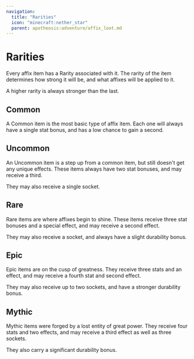 ```yaml
---
navigation:
  title: "Rarities"
  icon: "minecraft:nether_star"
  parent: apotheosis:adventure/affix_loot.md
---
```


# Rarities

Every affix item has a <Color id="blue">Rarity</Color> associated with it. The rarity of the item determines how strong it will be, and what affixes will be applied to it.

A higher rarity is always stronger than the last.

## Common

A <Color id="common">Common</Color> item is the most basic type of affix item.  Each one will always have a single stat bonus, and has a low chance to gain a second.

## Uncommon

An <Color id="uncommon">Uncommon</Color> item is a step up from a common item, but still doesn't get any unique effects. These items always have two stat bonuses, and may receive a third.

They may also receive a single socket.

## Rare

<Color id="rare">Rare</Color> items are where affixes begin to shine. These items receive three stat bonuses and a special effect, and may receive a second effect.

They may also receive a socket, and always have a slight durability bonus.

## Epic

<Color id="epic">Epic</Color> items are on the cusp of greatness. They receive three stats and an effect, and may receive a fourth stat and second effect.

They may also receive up to two sockets, and have a stronger durability bonus.

## Mythic

<Color id="mythic">Mythic</Color> items were forged by a lost entity of great power. They receive four stats and two effects, and may receive a third effect as well as three sockets.

They also carry a significant durability bonus.

